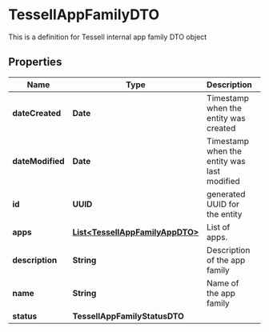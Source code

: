 

# TessellAppFamilyDTO

This is a definition for Tessell internal app family DTO object

## Properties

Name | Type | Description | Notes
------------ | ------------- | ------------- | -------------
**dateCreated** | **Date** | Timestamp when the entity was created |  [optional]
**dateModified** | **Date** | Timestamp when the entity was last modified |  [optional]
**id** | **UUID** | generated UUID for the entity |  [optional]
**apps** | [**List&lt;TessellAppFamilyAppDTO&gt;**](TessellAppFamilyAppDTO.md) | List of apps. |  [optional]
**description** | **String** | Description of the app family |  [optional]
**name** | **String** | Name of the app family |  [optional]
**status** | **TessellAppFamilyStatusDTO** |  |  [optional]



